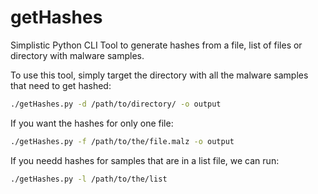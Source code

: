 # getHashes
Simplistic Python CLI Tool to generate hashes from a file, list of files or directory with malware samples.

To use this tool, simply target the directory with all the malware samples that need to get hashed:

```bash
./getHashes.py -d /path/to/directory/ -o output
```

If you want the hashes for only one file:
```bash
./getHashes.py -f /path/to/the/file.malz -o output
```

If you needd hashes for samples that are in a list file, we can run:
```bash
./getHashes.py -l /path/to/the/list
```
